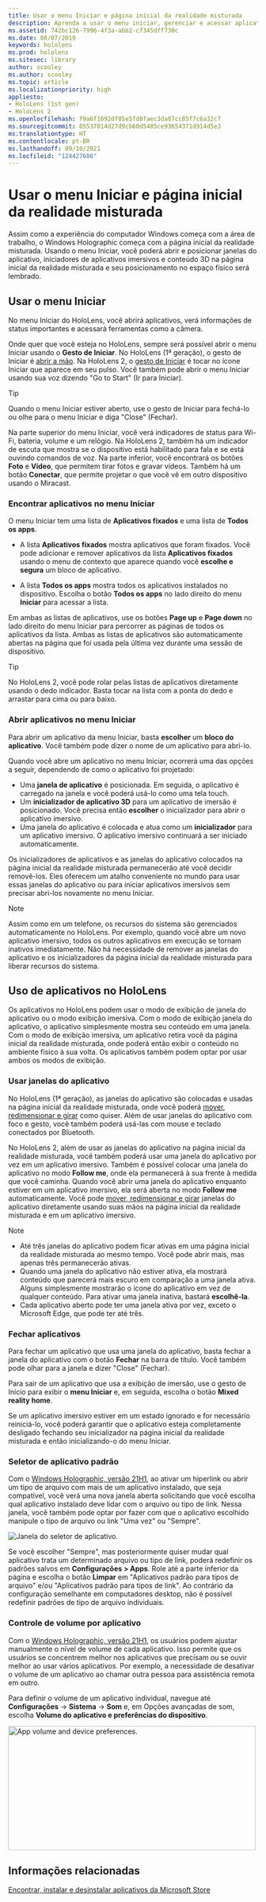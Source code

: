 ```yaml
---
title: Usar o menu Iniciar e página inicial da realidade misturada
description: Aprenda a usar o menu iniciar, gerenciar e acessar aplicativos e navegar na página inicial de realidade mista em dispositivos HoloLens.
ms.assetid: 742bc126-7996-4f3a-abb2-cf345dff730c
ms.date: 08/07/2019
keywords: hololens
ms.prod: hololens
ms.sitesec: library
author: scooley
ms.author: scooley
ms.topic: article
ms.localizationpriority: high
appliesto:
- HoloLens (1st gen)
- HoloLens 2
ms.openlocfilehash: f9a6f1692df05e5fd8faec3da07cc85f7c6a32c7
ms.sourcegitcommit: 05537014d27d9cb60d5485ce93654371d914d5e3
ms.translationtype: HT
ms.contentlocale: pt-BR
ms.lasthandoff: 09/10/2021
ms.locfileid: "124427686"
---
```

# <a name="use-the-start-menu-and-mixed-reality-home"></a>Usar o menu Iniciar e página inicial da realidade misturada

Assim como a experiência do computador Windows começa com a área de trabalho, o Windows Holographic começa com a página inicial da realidade misturada.  Usando o menu Iniciar, você poderá abrir e posicionar janelas do aplicativo, iniciadores de aplicativos imersivos e conteúdo 3D na página inicial da realidade misturada e seu posicionamento no espaço físico será lembrado.

## <a name="use-the-start-menu"></a>Usar o menu Iniciar

No menu Iniciar do HoloLens, você abrirá aplicativos, verá informações de status importantes e acessará ferramentas como a câmera.

Onde quer que você esteja no HoloLens, sempre será possível abrir o menu Iniciar usando o **Gesto de Iniciar**.  No HoloLens (1ª geração), o gesto de Iniciar é [abrir a mão](https://support.microsoft.com/help/12644/hololens-use-gestures). Na HoloLens 2, o [gesto de Iniciar](hololens2-basic-usage.md#start-gesture) é tocar no ícone Iniciar que aparece em seu pulso.  Você também pode abrir o menu Iniciar usando sua voz dizendo "Go to Start" (Ir para Iniciar).

> [!TIP]
> Quando o menu Iniciar estiver aberto, use o gesto de Iniciar para fechá-lo ou olhe para o menu Iniciar e diga "Close" (Fechar).

Na parte superior do menu Iniciar, você verá indicadores de status para Wi-Fi, bateria, volume e um relógio. Na HoloLens 2, também há um indicador de escuta que mostra se o dispositivo está habilitado para fala e se está ouvindo comandos de voz. Na parte inferior, você encontrará os botões **Foto** e **Vídeo**, que permitem tirar fotos e gravar vídeos.  Também há um botão **Conectar**, que permite projetar o que você vê em outro dispositivo usando o Miracast.

### <a name="find-apps-on-start-menu"></a>Encontrar aplicativos no menu Iniciar

O menu Iniciar tem uma lista de **Aplicativos fixados** e uma lista de **Todos os apps**.

- A lista **Aplicativos fixados** mostra aplicativos que foram fixados. Você pode adicionar e remover aplicativos da lista **Aplicativos fixados** usando o menu de contexto que aparece quando você **escolhe e segura** um bloco de aplicativo.

- A lista **Todos os apps** mostra todos os aplicativos instalados no dispositivo.  Escolha o botão **Todos os apps** no lado direito do menu **Iniciar** para acessar a lista.

Em ambas as listas de aplicativos, use os botões **Page up** e **Page down** no lado direito do menu Iniciar para percorrer as páginas de todos os aplicativos da lista.  Ambas as listas de aplicativos são automaticamente abertas na página que foi usada pela última vez durante uma sessão de dispositivo.

> [!TIP]
> No HoloLens 2, você pode rolar pelas listas de aplicativos diretamente usando o dedo indicador. Basta tocar na lista com a ponta do dedo e arrastar para cima ou para baixo.

### <a name="open-apps-from-start-menu"></a>Abrir aplicativos no menu Iniciar

Para abrir um aplicativo da menu Iniciar, basta **escolher** um **bloco do aplicativo**. Você também pode dizer o nome de um aplicativo para abri-lo.

Quando você abre um aplicativo no menu Iniciar, ocorrerá uma das opções a seguir, dependendo de como o aplicativo foi projetado:

- Uma **janela de aplicativo** é posicionada. Em seguida, o aplicativo é carregado na janela e você poderá usá-lo como uma tela touch.
- Um **inicializador de aplicativo 3D** para um aplicativo de imersão é posicionado. Você precisa então **escolher** o inicializador para abrir o aplicativo imersivo.
- Uma janela do aplicativo é colocada e atua como um **inicializador** para um aplicativo imersivo. O aplicativo imersivo continuará a ser iniciado automaticamente.

Os inicializadores de aplicativos e as janelas do aplicativo colocados na página inicial da realidade misturada permanecerão até você decidir removê-los.  Eles oferecem um atalho conveniente no mundo para usar essas janelas do aplicativo ou para iniciar aplicativos imersivos sem precisar abri-los novamente no menu Iniciar. 

> [!NOTE]
>Assim como em um telefone, os recursos do sistema são gerenciados automaticamente no HoloLens.  Por exemplo, quando você abre um novo aplicativo imersivo, todos os outros aplicativos em execução se tornam inativos imediatamente. Não há necessidade de remover as janelas do aplicativo e os inicializadores da página inicial da realidade misturada para liberar recursos do sistema. 

## <a name="using-apps-on-hololens"></a>Uso de aplicativos no HoloLens

Os aplicativos no HoloLens podem usar o modo de exibição de janela do aplicativo ou o modo exibição imersiva. Com o modo de exibição janela do aplicativo, o aplicativo simplesmente mostra seu conteúdo em uma janela. Com o modo de exibição imersiva, um aplicativo retira você da página inicial da realidade misturada, onde poderá então exibir o conteúdo no ambiente físico à sua volta. Os aplicativos também podem optar por usar ambos os modos de exibição.

### <a name="use-app-windows"></a>Usar janelas do aplicativo

No HoloLens (1ª geração), as janelas do aplicativo são colocadas e usadas na página inicial da realidade misturada, onde você poderá [mover, redimensionar e girar](hololens1-basic-usage.md#move-resize-and-rotate-apps) como quiser. Além de usar janelas do aplicativo com foco e gesto, você também poderá usá-las com mouse e teclado conectados por Bluetooth.

No HoloLens 2, além de usar as janelas do aplicativo na página inicial da realidade misturada, você também poderá usar uma janela do aplicativo por vez em um aplicativo imersivo. Também é possível colocar uma janela do aplicativo no modo **Follow me**, onde ela permanecerá à sua frente à medida que você caminha. Quando você abrir uma janela do aplicativo enquanto estiver em um aplicativo imersivo, ela será aberta no modo **Follow me** automaticamente. Você pode [mover, redimensionar e girar](hololens2-basic-usage.md#move-resize-and-rotate-holograms) janelas do aplicativo diretamente usando suas mãos na página inicial da realidade misturada e em um aplicativo imersivo.

> [!NOTE]
>
> - Até três janelas do aplicativo podem ficar ativas em uma página inicial da realidade misturada ao mesmo tempo. Você pode abrir mais, mas apenas três permanecerão ativas.
> - Quando uma janela do aplicativo não estiver ativa, ela mostrará conteúdo que parecerá mais escuro em comparação a uma janela ativa.  Alguns simplesmente mostrarão o ícone do aplicativo em vez de qualquer conteúdo.  Para ativar uma janela inativa, bastará **escolhê-la**.
> - Cada aplicativo aberto pode ter uma janela ativa por vez, exceto o Microsoft Edge, que pode ter até três.

### <a name="close-apps"></a>Fechar aplicativos

Para fechar um aplicativo que usa uma janela do aplicativo, basta fechar a janela do aplicativo com o botão **Fechar** na barra de título.  Você também pode olhar para a janela e dizer "Close" (Fechar).

Para sair de um aplicativo que usa a exibição de imersão, use o gesto de Início para exibir o **menu Iniciar** e, em seguida, escolha o botão **Mixed reality home**.

Se um aplicativo imersivo estiver em um estado ignorado e for necessário reiniciá-lo, você poderá garantir que o aplicativo esteja completamente desligado fechando seu inicializador na página inicial da realidade misturada e então inicializando-o do menu Iniciar.

### <a name="default-app-picker"></a>Seletor de aplicativo padrão

Com o [Windows Holographic, versão 21H1](hololens-release-notes.md#windows-holographic-version-21h1), ao ativar um hiperlink ou abrir um tipo de arquivo com mais de um aplicativo instalado, que seja compatível, você verá uma nova janela aberta solicitando que você escolha qual aplicativo instalado deve lidar com o arquivo ou tipo de link. Nessa janela, você também pode optar por fazer com que o aplicativo escolhido manipule o tipo de arquivo ou link "Uma vez" ou "Sempre".

![Janela do seletor de aplicativo.](images/default-app-picker.png)

Se você escolher "Sempre", mas posteriormente quiser mudar qual aplicativo trata um determinado arquivo ou tipo de link, poderá redefinir os padrões salvos em **Configurações > Apps**. Role até a parte inferior da página e escolha o botão **Limpar** em "Aplicativos padrão para tipos de arquivo" e/ou "Aplicativos padrão para tipos de link". Ao contrário da configuração semelhante em computadores desktop, não é possível redefinir padrões de tipo de arquivo individuais.

### <a name="per-app-volume-control"></a>Controle de volume por aplicativo

Com o [Windows Holographic, versão 21H1](hololens-release-notes.md#windows-holographic-version-21h1), os usuários podem ajustar manualmente o nível de volume de cada aplicativo. Isso permite que os usuários se concentrem melhor nos aplicativos que precisam ou se ouvir melhor ao usar vários aplicativos. Por exemplo, a necessidade de desativar o volume de um aplicativo ao chamar outra pessoa para assistência remota em outro.

Para definir o volume de um aplicativo individual, navegue até **Configurações**  -> **Sistema** -> **Som** e, em Opções avançadas de som, escolha **Volume do aplicativo e preferências do dispositivo**.

 <img alt="App volume and device preferences." src="./images/volume-per-app.jpg" width="500" height="250" />

## <a name="related-info"></a>Informações relacionadas

[Encontrar, instalar e desinstalar aplicativos da Microsoft Store](holographic-store-apps.md)
